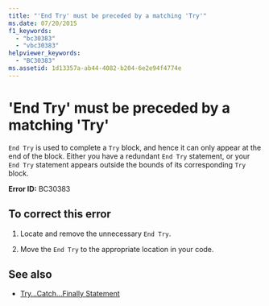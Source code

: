 ```yaml
---
title: "'End Try' must be preceded by a matching 'Try'"
ms.date: 07/20/2015
f1_keywords: 
  - "bc30383"
  - "vbc30383"
helpviewer_keywords: 
  - "BC30383"
ms.assetid: 1d13357a-ab44-4082-b204-6e2e94f4774e
---
```

# 'End Try' must be preceded by a matching 'Try'
`End Try` is used to complete a `Try` block, and hence it can only appear at the end of the block. Either you have a redundant `End Try` statement, or your `End Try` statement appears outside the bounds of its corresponding `Try` block.  
  
 **Error ID:** BC30383  
  
## To correct this error  
  
1.  Locate and remove the unnecessary `End Try`.  
  
2.  Move the `End Try` to the appropriate location in your code.  
  
## See also
- [Try...Catch...Finally Statement](../../visual-basic/language-reference/statements/try-catch-finally-statement.md)

